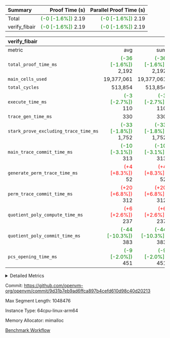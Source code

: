 | Summary | Proof Time (s) | Parallel Proof Time (s) |
|:---|---:|---:|
| Total | <span style='color: green'>(-0 [-1.6%])</span> 2.19 | <span style='color: green'>(-0 [-1.6%])</span> 2.19 |
| verify_fibair | <span style='color: green'>(-0 [-1.6%])</span> 2.19 | <span style='color: green'>(-0 [-1.6%])</span> 2.19 |


| verify_fibair |||||
|:---|---:|---:|---:|---:|
|metric|avg|sum|max|min|
| `total_proof_time_ms ` | <span style='color: green'>(-36 [-1.6%])</span> 2,192 | <span style='color: green'>(-36 [-1.6%])</span> 2,192 | <span style='color: green'>(-36 [-1.6%])</span> 2,192 | <span style='color: green'>(-36 [-1.6%])</span> 2,192 |
| `main_cells_used     ` |  19,377,061 |  19,377,061 |  19,377,061 |  19,377,061 |
| `total_cycles        ` |  513,854 |  513,854 |  513,854 |  513,854 |
| `execute_time_ms     ` | <span style='color: green'>(-3 [-2.7%])</span> 110 | <span style='color: green'>(-3 [-2.7%])</span> 110 | <span style='color: green'>(-3 [-2.7%])</span> 110 | <span style='color: green'>(-3 [-2.7%])</span> 110 |
| `trace_gen_time_ms   ` |  330 |  330 |  330 |  330 |
| `stark_prove_excluding_trace_time_ms` | <span style='color: green'>(-33 [-1.8%])</span> 1,752 | <span style='color: green'>(-33 [-1.8%])</span> 1,752 | <span style='color: green'>(-33 [-1.8%])</span> 1,752 | <span style='color: green'>(-33 [-1.8%])</span> 1,752 |
| `main_trace_commit_time_ms` | <span style='color: green'>(-10 [-3.1%])</span> 313 | <span style='color: green'>(-10 [-3.1%])</span> 313 | <span style='color: green'>(-10 [-3.1%])</span> 313 | <span style='color: green'>(-10 [-3.1%])</span> 313 |
| `generate_perm_trace_time_ms` | <span style='color: red'>(+4 [+8.3%])</span> 52 | <span style='color: red'>(+4 [+8.3%])</span> 52 | <span style='color: red'>(+4 [+8.3%])</span> 52 | <span style='color: red'>(+4 [+8.3%])</span> 52 |
| `perm_trace_commit_time_ms` | <span style='color: red'>(+20 [+6.8%])</span> 312 | <span style='color: red'>(+20 [+6.8%])</span> 312 | <span style='color: red'>(+20 [+6.8%])</span> 312 | <span style='color: red'>(+20 [+6.8%])</span> 312 |
| `quotient_poly_compute_time_ms` | <span style='color: red'>(+6 [+2.6%])</span> 237 | <span style='color: red'>(+6 [+2.6%])</span> 237 | <span style='color: red'>(+6 [+2.6%])</span> 237 | <span style='color: red'>(+6 [+2.6%])</span> 237 |
| `quotient_poly_commit_time_ms` | <span style='color: green'>(-44 [-10.3%])</span> 383 | <span style='color: green'>(-44 [-10.3%])</span> 383 | <span style='color: green'>(-44 [-10.3%])</span> 383 | <span style='color: green'>(-44 [-10.3%])</span> 383 |
| `pcs_opening_time_ms ` | <span style='color: green'>(-9 [-2.0%])</span> 451 | <span style='color: green'>(-9 [-2.0%])</span> 451 | <span style='color: green'>(-9 [-2.0%])</span> 451 | <span style='color: green'>(-9 [-2.0%])</span> 451 |



<details>
<summary>Detailed Metrics</summary>

|  | verify_program_compile_ms | total_cells | stark_prove_excluding_trace_time_ms | quotient_poly_compute_time_ms | quotient_poly_commit_time_ms | perm_trace_commit_time_ms | pcs_opening_time_ms | main_trace_commit_time_ms |
| --- | --- | --- | --- | --- | --- | --- | --- |
|  | 5 | 65,536 | 62 | 2 | 13 | 0 | 32 | 13 | 

| air_name | rows | quotient_deg | main_cols | interactions | constraints | cells |
| --- | --- | --- | --- | --- | --- | --- |
| AccessAdapterAir<2> |  | 4 |  | 5 | 11 |  | 
| AccessAdapterAir<4> |  | 4 |  | 5 | 11 |  | 
| AccessAdapterAir<8> |  | 4 |  | 5 | 11 |  | 
| FibonacciAir | 32,768 | 1 | 2 |  | 5 | 65,536 | 
| FriReducedOpeningAir |  | 4 |  | 31 | 53 |  | 
| NativePoseidon2Air<BabyBearParameters>, 1> |  | 4 |  | 176 | 555 |  | 
| PhantomAir |  | 4 |  | 3 | 4 |  | 
| ProgramAir |  | 1 |  | 1 | 4 |  | 
| VariableRangeCheckerAir |  | 1 |  | 1 | 4 |  | 
| VmAirWrapper<BranchNativeAdapterAir, BranchEqualCoreAir<1> |  | 4 |  | 11 | 20 |  | 
| VmAirWrapper<JalNativeAdapterAir, JalCoreAir> |  | 4 |  | 7 | 6 |  | 
| VmAirWrapper<NativeAdapterAir<2, 0>, PublicValuesCoreAir> |  | 4 |  | 11 | 22 |  | 
| VmAirWrapper<NativeAdapterAir<2, 1>, FieldArithmeticCoreAir> |  | 4 |  | 15 | 23 |  | 
| VmAirWrapper<NativeLoadStoreAdapterAir<1>, NativeLoadStoreCoreAir<1> |  | 4 |  | 15 | 17 |  | 
| VmAirWrapper<NativeLoadStoreAdapterAir<4>, NativeLoadStoreCoreAir<4> |  | 4 |  | 15 | 17 |  | 
| VmAirWrapper<NativeVectorizedAdapterAir<4>, FieldExtensionCoreAir> |  | 4 |  | 15 | 23 |  | 
| VmConnectorAir |  | 4 |  | 3 | 8 |  | 
| VolatileBoundaryAir |  | 4 |  | 4 | 16 |  | 

| group | trace_gen_time_ms | total_proof_time_ms | total_cycles | total_cells | stark_prove_excluding_trace_time_ms | quotient_poly_compute_time_ms | quotient_poly_commit_time_ms | perm_trace_commit_time_ms | pcs_opening_time_ms | main_trace_commit_time_ms | main_cells_used | generate_perm_trace_time_ms | execute_time_ms |
| --- | --- | --- | --- | --- | --- | --- | --- | --- | --- | --- | --- | --- | --- |
| verify_fibair | 330 | 2,192 | 513,854 | 44,140,184 | 1,752 | 237 | 383 | 312 | 451 | 313 | 19,377,061 | 52 | 110 | 

| group | air_name | rows | prep_cols | perm_cols | main_cols | cells |
| --- | --- | --- | --- | --- | --- | --- |
| verify_fibair | AccessAdapterAir<2> | 65,536 |  | 12 | 11 | 1,507,328 | 
| verify_fibair | AccessAdapterAir<4> | 32,768 |  | 12 | 13 | 819,200 | 
| verify_fibair | AccessAdapterAir<8> | 128 |  | 12 | 17 | 3,712 | 
| verify_fibair | FriReducedOpeningAir | 1,024 |  | 36 | 26 | 63,488 | 
| verify_fibair | NativePoseidon2Air<BabyBearParameters>, 1> | 16,384 |  | 216 | 399 | 10,076,160 | 
| verify_fibair | PhantomAir | 16,384 |  | 8 | 6 | 229,376 | 
| verify_fibair | ProgramAir | 8,192 |  | 8 | 10 | 147,456 | 
| verify_fibair | VariableRangeCheckerAir | 262,144 | 2 | 8 | 1 | 2,359,296 | 
| verify_fibair | VmAirWrapper<BranchNativeAdapterAir, BranchEqualCoreAir<1> | 131,072 |  | 16 | 23 | 5,111,808 | 
| verify_fibair | VmAirWrapper<JalNativeAdapterAir, JalCoreAir> | 16,384 |  | 12 | 10 | 360,448 | 
| verify_fibair | VmAirWrapper<NativeAdapterAir<2, 1>, FieldArithmeticCoreAir> | 262,144 |  | 20 | 30 | 13,107,200 | 
| verify_fibair | VmAirWrapper<NativeLoadStoreAdapterAir<1>, NativeLoadStoreCoreAir<1> | 131,072 |  | 24 | 25 | 6,422,528 | 
| verify_fibair | VmAirWrapper<NativeLoadStoreAdapterAir<4>, NativeLoadStoreCoreAir<4> | 16,384 |  | 24 | 34 | 950,272 | 
| verify_fibair | VmAirWrapper<NativeVectorizedAdapterAir<4>, FieldExtensionCoreAir> | 8,192 |  | 20 | 40 | 491,520 | 
| verify_fibair | VmConnectorAir | 2 | 1 | 8 | 4 | 24 | 
| verify_fibair | VolatileBoundaryAir | 131,072 |  | 8 | 11 | 2,490,368 | 

</details>


Commit: https://github.com/openvm-org/openvm/commit/9d31b7eb9ad6ffca897b4cefd610d98c40d20213

Max Segment Length: 1048476

Instance Type: 64cpu-linux-arm64

Memory Allocator: mimalloc

[Benchmark Workflow](https://github.com/openvm-org/openvm/actions/runs/12978241897)
